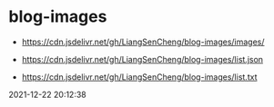 # blog-images 

* https://cdn.jsdelivr.net/gh/LiangSenCheng/blog-images/images/ 

* https://cdn.jsdelivr.net/gh/LiangSenCheng/blog-images/list.json 

* https://cdn.jsdelivr.net/gh/LiangSenCheng/blog-images/list.txt 

2021-12-22 20:12:38
